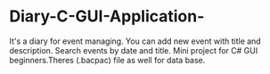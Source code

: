 # Diary-C-GUI-Application-
It's a diary for event managing. You can add new event with title and description. Search events by date and title. Mini project for C# GUI beginners.Theres (.bacpac) file as well for data base.
